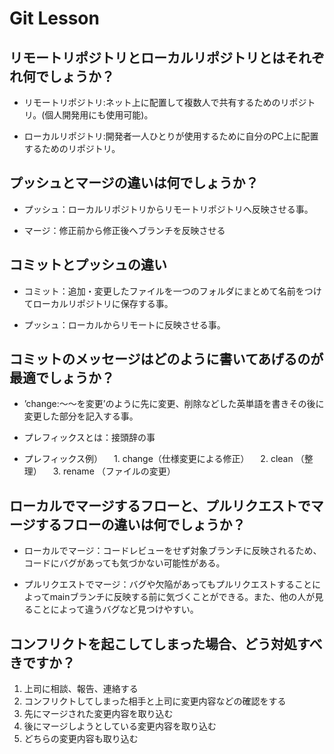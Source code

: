 # Git Lesson

## リモートリポジトリとローカルリポジトリとはそれぞれ何でしょうか？
- リモートリポジトリ:ネット上に配置して複数人で共有するためのリポジトリ。(個人開発用にも使用可能)。

- ローカルリポジトリ:開発者一人ひとりが使用するために自分のPC上に配置するためのリポジトリ。

## プッシュとマージの違いは何でしょうか？
- プッシュ：ローカルリポジトリからリモートリポジトリへ反映させる事。

- マージ：修正前から修正後へブランチを反映させる

## コミットとプッシュの違い
- コミット：追加・変更したファイルを一つのフォルダにまとめて名前をつけてローカルリポジトリに保存する事。

- プッシュ：ローカルからリモートに反映させる事。


## コミットのメッセージはどのように書いてあげるのが最適でしょうか？
- ’change:〜〜を変更’のように先に変更、削除などした英単語を書きその後に変更した部分を記入する事。
- プレフィックスとは：接頭辞の事

- プレフィックス例）
　1. change（仕様変更による修正）
　2. clean （整理）
　3. rename （ファイルの変更）

## ローカルでマージするフローと、プルリクエストでマージするフローの違いは何でしょうか？
- ローカルでマージ：コードレビューをせず対象ブランチに反映されるため、コードにバグがあっても気づかない可能性がある。


- プルリクエストでマージ：バグや欠陥があってもプルリクエストすることによってmainブランチに反映する前に気づくことができる。また、他の人が見ることによって違うバグなど見つけやすい。


## コンフリクトを起こしてしまった場合、どう対処すべきですか？
1. 上司に相談、報告、連絡する
1. コンフリクトしてしまった相手と上司に変更内容などの確認をする
1. 先にマージされた変更内容を取り込む
1. 後にマージしようとしている変更内容を取り込む
1. どちらの変更内容も取り込む

